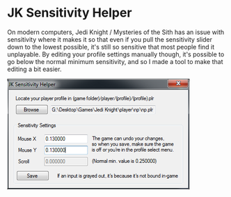# JK Sensitivity Helper
On modern computers, Jedi Knight / Mysteries of the Sith has an issue with sensitivity where it makes it so that even if you pull the sensitivity slider down to the lowest possible, it's still so sensitive that most people find it unplayable. By editing your profile settings manually though, it's possible to go below the normal minimum sensitivity, and so I made a tool to make that editing a bit easier.

![Program in action](screenshot.png)
